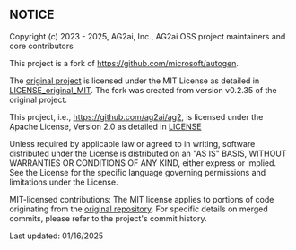 ## NOTICE

 Copyright (c) 2023 - 2025, AG2ai, Inc., AG2ai OSS project maintainers and core contributors

This project is a fork of https://github.com/microsoft/autogen.

The [original project](https://github.com/microsoft/autogen) is licensed under the MIT License as detailed in [LICENSE_original_MIT](./license_original/LICENSE_original_MIT). The fork was created from version v0.2.35 of the original project.


This project, i.e., https://github.com/ag2ai/ag2, is licensed under the Apache License, Version 2.0 as detailed in [LICENSE](./LICENSE)


Unless required by applicable law or agreed to in writing, software distributed under the License is distributed on an "AS IS" BASIS, WITHOUT WARRANTIES OR CONDITIONS OF ANY KIND, either express or implied. See the License for the specific language governing permissions and limitations under the License.

MIT-licensed contributions:
The MIT license applies to portions of code originating from the [original repository](https://github.com/microsoft/autogen).
For specific details on merged commits, please refer to the project's commit history.

Last updated: 01/16/2025

